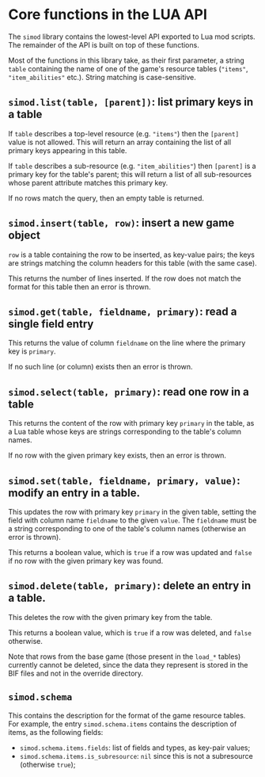 # Core functions in the LUA API


The `simod` library contains the lowest-level API exported to Lua mod
scripts. The remainder of the API is built on top of these functions.

Most of the functions in this library take, as their first parameter,
a string `table` containing the name of one of the game's resource tables
(`"items"`, `"item_abilities"` etc.).
String matching is case-sensitive.

## `simod.list(table, [parent])`: list primary keys in a table

If `table` describes a top-level resource (e.g. `"items"`) then
the `[parent]` value is not allowed.
This will return an array containing the list of all primary keys
appearing in this table.

If `table` describes a sub-resource (e.g. `"item_abilities"`) then
`[parent]` is a primary key for the table's parent;
this will return a list of all sub-resources whose parent attribute
matches this primary key.

If no rows match the query, then an empty table is returned.

## `simod.insert(table, row)`: insert a new game object

`row` is a table containing the row to be inserted, as key-value
pairs; the keys are strings matching the column headers for this table
(with the same case).

This returns the number of lines inserted.
If the row does not match the format for this table then an error is
thrown.

## `simod.get(table, fieldname, primary)`: read a single field entry

This returns the value of column `fieldname`
on the line where the primary key is `primary`.

If no such line (or column) exists then an error is thrown.

## `simod.select(table, primary)`: read one row in a table

This returns the content of the row with primary key `primary`
in the table, as a Lua table whose keys are strings
corresponding to the table's column names.

If no row with the given primary key exists, then an error is thrown.

## `simod.set(table, fieldname, primary, value)`: modify an entry in a table.

This updates the row with primary key `primary` in the given table,
setting the field with column name `fieldname` to the given `value`.
The `fieldname` must be a string corresponding to one of the table's
column names (otherwise an error is thrown).

This returns a boolean value, which is `true` if a row was updated
and `false` if no row with the given primary key was found.

## `simod.delete(table, primary)`: delete an entry in a table.

This deletes the row with the given primary key from the table.

This returns a boolean value, which is `true` if a row was deleted,
and `false` otherwise.

Note that rows from the base game (those present in the `load_*` tables)
currently cannot be deleted,
since the data they represent is stored in the BIF files
and not in the override directory.

## `simod.schema`

This contains the description for the format of the game resource tables.
For example, the entry `simod.schema.items` contains the description of
items, as the following fields:

 - `simod.schema.items.fields`: list of fields and types, as key-pair values;
 - `simod.schema.items.is_subresource`: `nil` since this is not a
   subresource (otherwise `true`);
